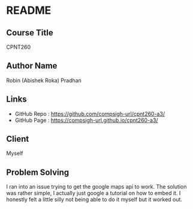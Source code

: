 # README

## Course Title
CPNT260 

## Author Name
Robin (Abishek Roka) Pradhan

## Links
* GitHub Repo : https://github.com/compsigh-url/cpnt260-a3/
* GitHub Page : https://compsigh-url.github.io/cpnt260-a3/

## Client
Myself

## Problem Solving
I ran into an issue trying to get the google maps api to work. The solution was rather simple, I actually just google a tutorial on how to embed it. I honestly felt a little silly not being able to do it myself but it worked out. 

